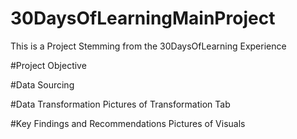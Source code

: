 # 30DaysOfLearningMainProject
This is a Project Stemming from the 30DaysOfLearning Experience

#Project Objective


#Data Sourcing


#Data Transformation
 Pictures of Transformation Tab

#Key Findings and Recommendations
  Pictures of Visuals
